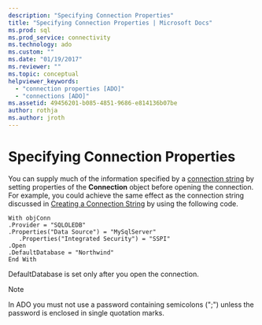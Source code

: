 ```yaml
---
description: "Specifying Connection Properties"
title: "Specifying Connection Properties | Microsoft Docs"
ms.prod: sql
ms.prod_service: connectivity
ms.technology: ado
ms.custom: ""
ms.date: "01/19/2017"
ms.reviewer: ""
ms.topic: conceptual
helpviewer_keywords: 
  - "connection properties [ADO]"
  - "connections [ADO]"
ms.assetid: 49456201-b085-4851-9686-e814136b07be
author: rothja
ms.author: jroth
---
```

# Specifying Connection Properties
You can supply much of the information specified by a [connection string](../../../ado/guide/data/creating-a-connection-string.md) by setting properties of the **Connection** object before opening the connection. For example, you could achieve the same effect as the connection string discussed in [Creating a Connection String](../../../ado/guide/data/creating-a-connection-string.md) by using the following code.  
  
```  
With objConn  
.Provider = "SQLOLEDB"  
.Properties("Data Source") = "MySqlServer"  
   .Properties("Integrated Security") = "SSPI"  
.Open  
.DefaultDatabase = "Northwind"  
End With  
```  
  
 DefaultDatabase is set only after you open the connection.  
  
> [!NOTE]
>  In ADO you must not use a password containing semicolons (";") unless the password is enclosed in single quotation marks.

